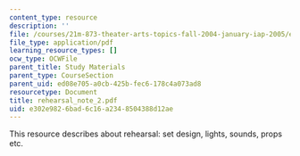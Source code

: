 ```yaml
---
content_type: resource
description: ''
file: /courses/21m-873-theater-arts-topics-fall-2004-january-iap-2005/e302e9826bad6c16a2348504388d12ae_rehearsal_note_2.pdf
file_type: application/pdf
learning_resource_types: []
ocw_type: OCWFile
parent_title: Study Materials
parent_type: CourseSection
parent_uid: ed08e705-a0cb-425b-fec6-178c4a073ad8
resourcetype: Document
title: rehearsal_note_2.pdf
uid: e302e982-6bad-6c16-a234-8504388d12ae
---
```

This resource describes about rehearsal: set design, lights, sounds, props etc.